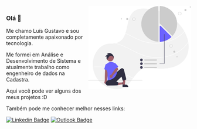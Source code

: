 <img align="right" src="Personal_goals_re_iow7.svg" width="280"/>

### Olá 👋

Me chamo Luís Gustavo e sou completamente apaixonado por tecnologia.

Me formei em Análise e Desenvolvimento de Sistema e atualmente trabalho como engenheiro de dados na Cadastra.

Aqui você pode ver alguns dos meus projetos :D

Também pode me conhecer melhor nesses links:

[![Linkedin Badge](https://img.shields.io/badge/-Lu%C3%ADs%20Gustavo-6633cc?style=flat-square&logo=Linkedin&logoColor=white&link=https://www.linkedin.com/in/Lu%C3%ADs-Gustavo/)](https://www.linkedin.com/in/luís-gustavo/) 
[![Outlook Badge](https://img.shields.io/badge/-profissional.gustavo@outlook.com-6633cc?style=flat-square&logo=Microsoft&logoColor=white&link=mailto:profissional.gustavo@outlook.com)](mailto:profissional.gustavo@outlook.com)


<!--
**Rickemm/Rickemm** is a ✨ _special_ ✨ repository because its `README.md` (this file) appears on your GitHub profile.

Here are some ideas to get you started:

- 🔭 I’m currently working on ...
- 🌱 I’m currently learning ...
- 👯 I’m looking to collaborate on ...
- 🤔 I’m looking for help with ...
- 💬 Ask me about ...
- 📫 How to reach me: ...
- 😄 Pronouns: ...
- ⚡ Fun fact: ...
-->
